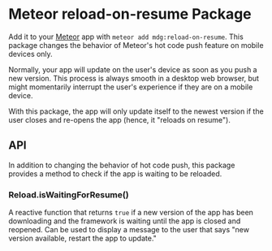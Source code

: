 # Meteor reload-on-resume Package

Add it to your [Meteor](http://meteor.com) app with `meteor add mdg:reload-on-resume`. This package changes the behavior of Meteor's hot code push feature on mobile devices only.

Normally, your app will update on the user's device as soon as you push a new version. This process is always smooth in a desktop web browser, but might momentarily interrupt the user's experience if they are on a mobile device.

With this package, the app will only update itself to the newest version if the user closes and re-opens the app (hence, it "reloads on resume").

## API

In addition to changing the behavior of hot code push, this package provides a method to check if the app is waiting to be reloaded.

### Reload.isWaitingForResume()

A reactive function that returns `true` if a new version of the app has been downloading and the framework is waiting until the app is closed and reopened. Can be used to display a message to the user that says "new version available, restart the app to update."